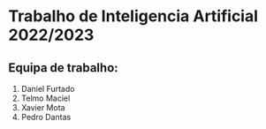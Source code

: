 # Trabalho de Inteligencia Artificial 2022/2023

## Equipa de trabalho:

1. Daniel Furtado 
2. Telmo Maciel
3. Xavier Mota
4. Pedro Dantas
